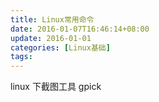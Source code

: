 ```yaml
---
title: Linux常用命令
date: 2016-01-07T16:46:14+08:00
update: 2016-01-01
categories: [Linux基础]
tags:
---
```


linux 下截图工具 gpick
